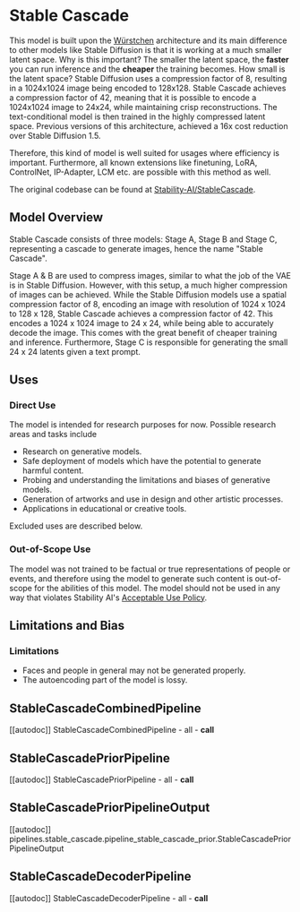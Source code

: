 <!--Copyright 2024 The HuggingFace Team. All rights reserved.

Licensed under the Apache License, Version 2.0 (the "License"); you may not use this file except in compliance with
the License. You may obtain a copy of the License at

http://www.apache.org/licenses/LICENSE-2.0

Unless required by applicable law or agreed to in writing, software distributed under the License is distributed on
an "AS IS" BASIS, WITHOUT WARRANTIES OR CONDITIONS OF ANY KIND, either express or implied. See the License for the
specific language governing permissions and limitations under the License.
-->

# Stable Cascade

This model is built upon the [Würstchen](https://openreview.net/forum?id=gU58d5QeGv) architecture and its main 
difference to other models like Stable Diffusion is that it is working at a much smaller latent space. Why is this 
important? The smaller the latent space, the **faster** you can run inference and the **cheaper** the training becomes. 
How small is the latent space? Stable Diffusion uses a compression factor of 8, resulting in a 1024x1024 image being 
encoded to 128x128. Stable Cascade achieves a compression factor of 42, meaning that it is possible to encode a 
1024x1024 image to 24x24, while maintaining crisp reconstructions. The text-conditional model is then trained in the 
highly compressed latent space. Previous versions of this architecture, achieved a 16x cost reduction over Stable 
Diffusion 1.5.

Therefore, this kind of model is well suited for usages where efficiency is important. Furthermore, all known extensions
like finetuning, LoRA, ControlNet, IP-Adapter, LCM etc. are possible with this method as well.

The original codebase can be found at [Stability-AI/StableCascade](https://github.com/Stability-AI/StableCascade).

## Model Overview
Stable Cascade consists of three models: Stage A, Stage B and Stage C, representing a cascade to generate images,
hence the name "Stable Cascade".

Stage A & B are used to compress images, similar to what the job of the VAE is in Stable Diffusion. 
However, with this setup, a much higher compression of images can be achieved. While the Stable Diffusion models use a 
spatial compression factor of 8, encoding an image with resolution of 1024 x 1024 to 128 x 128, Stable Cascade achieves 
a compression factor of 42. This encodes a 1024 x 1024 image to 24 x 24, while being able to accurately decode the 
image. This comes with the great benefit of cheaper training and inference. Furthermore, Stage C is responsible 
for generating the small 24 x 24 latents given a text prompt.

## Uses

### Direct Use

The model is intended for research purposes for now. Possible research areas and tasks include

- Research on generative models.
- Safe deployment of models which have the potential to generate harmful content.
- Probing and understanding the limitations and biases of generative models.
- Generation of artworks and use in design and other artistic processes.
- Applications in educational or creative tools.

Excluded uses are described below.

### Out-of-Scope Use

The model was not trained to be factual or true representations of people or events, 
and therefore using the model to generate such content is out-of-scope for the abilities of this model.
The model should not be used in any way that violates Stability AI's [Acceptable Use Policy](https://stability.ai/use-policy).

## Limitations and Bias

### Limitations
- Faces and people in general may not be generated properly.
- The autoencoding part of the model is lossy.


## StableCascadeCombinedPipeline

[[autodoc]] StableCascadeCombinedPipeline
	- all
	- __call__

## StableCascadePriorPipeline

[[autodoc]] StableCascadePriorPipeline
	- all
	- __call__

## StableCascadePriorPipelineOutput

[[autodoc]] pipelines.stable_cascade.pipeline_stable_cascade_prior.StableCascadePriorPipelineOutput

## StableCascadeDecoderPipeline

[[autodoc]] StableCascadeDecoderPipeline
	- all
	- __call__

